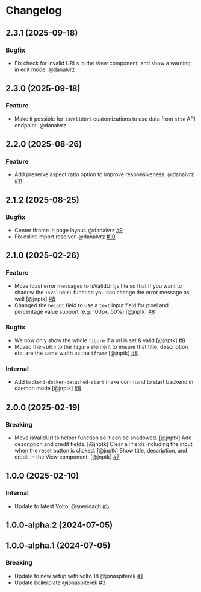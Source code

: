 # Changelog

<!-- You should *NOT* be adding new change log entries to this file.
     You should create a file in the news directory instead.
     For helpful instructions, please see:
     https://6.docs.plone.org/volto/developer-guidelines/contributing.html#create-a-pull-request
-->

<!-- towncrier release notes start -->

## 2.3.1 (2025-09-18)

### Bugfix

- Fix check for invalid URLs in the View component, and show a warning in edit mode. @danalvrz 

## 2.3.0 (2025-09-18)

### Feature

- Make it possible for `isValidUrl` customizations to use data from `site` API endpoint. @danalvrz 

## 2.2.0 (2025-08-26)

### Feature

- Add preserve aspect ratio option to improve responsiveness. @danalvrz [#11](https://github.com/kitconcept/volto-iframe-block/issue/11)

## 2.1.2 (2025-08-25)

### Bugfix

- Center iframe in page layout. @danalvrz [#9](https://github.com/kitconcept/volto-iframe-block/issue/9)
- Fix eslint import resolver. @danalvrz [#10](https://github.com/kitconcept/volto-iframe-block/issue/10)

## 2.1.0 (2025-02-26)

### Feature

- Move toast error messages to isValidUrl.js file so that if you want to shadow the `isValidUrl` function you can change the error message as well [@jnptk] [#8](https://github.com/kitconcept/volto-iframe-block/issue/8)
- Changed the `height` field to use a `text` input field for pixel and percentage value support (e.g. 100px, 50%) [@jnptk] [#8](https://github.com/kitconcept/volto-iframe-block/issue/8)

### Bugfix

- We now only show the whole `figure` if a url is set & valid [@jnptk] [#8](https://github.com/kitconcept/volto-iframe-block/issue/8)
- Moved the `width` to the `figure` element to ensure that title, description etc. are the same width as the `iframe` [@jnptk] [#8](https://github.com/kitconcept/volto-iframe-block/issue/8)

### Internal

- Add `backend-docker-detached-start` make command to start backend in daemon mode [@jnptk] [#8](https://github.com/kitconcept/volto-iframe-block/issue/8)

## 2.0.0 (2025-02-19)

### Breaking

- Move isValidUrl to helper function so it can be shadowed. [@jnptk]
  Add description and credit fields. [@jnptk]
  Clear all fields including the input when the reset button is clicked. [@jnptk]
  Show title, description, and credit in the View component. [@jnptk] [#7](https://github.com/kitconcept/volto-iframe-block/issue/7)

## 1.0.0 (2025-02-10)

### Internal

- Update to latest Volto. @sneridagh [#5](https://github.com/kitconcept/volto-iframe-block/issue/5)

## 1.0.0-alpha.2 (2024-07-05)

## 1.0.0-alpha.1 (2024-07-05)

### Breaking

- Update to new setup with volto 18 @jonaspiterek [#1](https://github.com/kitconcept/volto-iframe-block/issue/1)
- Update boilerplate @jonaspiterek [#3](https://github.com/kitconcept/volto-iframe-block/issue/3)
